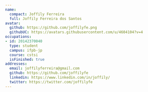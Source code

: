 ```yaml
---
name:
  compact: Joffily Ferreira
  full: Joffily Ferreira dos Santos
avatar:
  github: https://github.com/joffilyfe.png
  githubUC: https://avatars.githubusercontent.com/u/4604104?v=4
occupations:
- id: 20142370040
  type: student
  campus: ifpb-jp
  course: cstsi
  isFinished: true
addresses:
  email: joffilyferreira@gmail.com
  github: https://github.com/joffilyfe
  linkedin: https://www.linkedin.com/in/joffily/
  twitter: https://twitter.com/joffilyfe
---
```

